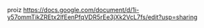proiz
https://docs.google.com/document/d/1i-y57ommTikZREtx2lfEenPfqVDR5rEe3jXk2VcL7fs/edit?usp=sharing
